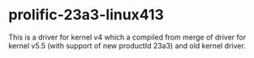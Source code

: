 # prolific-23a3-linux413


This is a driver for kernel v4 which a compiled from merge of driver for kernel v5.5 (with support of new productId 23a3) and old kernel driver.
